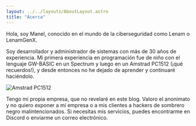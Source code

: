 ```yaml
---
layout: ../../layouts/AboutLayout.astro
title: "Acerca"
---
```


Hola, soy Manel, conocido en el mundo de la ciberseguridad como Lenam o LenamGenX.

Soy desarrollador y administrador de sistemas con más de 30 años de experiencia. Mi primera experiencia en programación fue de niño con el lenguaje GW-BASIC en un Spectrum y luego en un Amstrad PC1512 (¡qué recuerdos!), y desde entonces no he dejado de aprender y continuaré haciéndolo.

<div>
  <img src="/assets/pc1512.png" class="sm:w-1/2 mx-auto" alt="Amstrad PC1512">
</div>

Tengo mi propia empresa, que no revelaré en este blog. Valoro el anonimato y no quiero exponer a mi empresa o a mis clientes a hackers de sombrero negro malintencionados. Si necesitas mis servicios, puedes encontrarme en Discord o enviarme un correo electrónico.


